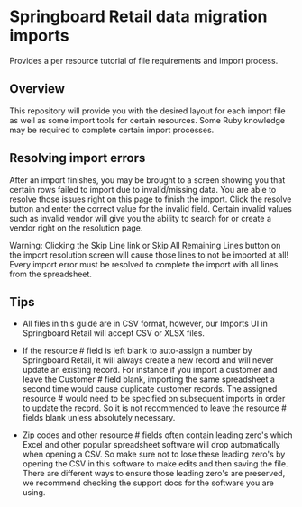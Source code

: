 # Springboard Retail data migration imports
Provides a per resource tutorial of file requirements and import process.


## Overview
This repository will provide you with the desired layout for each import file as well as some import tools for certain resources. Some Ruby knowledge may be required to complete certain import processes.


## Resolving import errors

After an import finishes, you may be brought to a screen showing you that certain rows failed to import due to invalid/missing data. You are able to resolve those issues right on this page to finish the import. Click the resolve button and enter the correct value for the invalid field. Certain invalid values such as invalid vendor will give you the ability to search for or create a vendor right on the resolution page.

Warning: Clicking the Skip Line link or Skip All Remaining Lines button on the import resolution screen will cause those lines to not be imported at all! Every import error must be resolved to complete the import with all lines from the spreadsheet.


## Tips

* All files in this guide are in CSV format, however, our Imports UI in Springboard Retail will accept CSV or XLSX files.

* If the resource # field is left blank to auto-assign a number by Springboard Retail, it will always create a new record and will never update an existing record. For instance if you import a customer and leave the Customer # field blank, importing the same spreadsheet a second time would cause duplicate customer records. The assigned resource # would need to be specified on subsequent imports in order to update the record. So it is not recommended to leave the resource # fields blank unless absolutely necessary.

* Zip codes and other resource # fields often contain leading zero's which Excel and other popular spreadsheet software will drop automatically when opening a CSV. So make sure not to lose these leading zero's by opening the CSV in this software to make edits and then saving the file. There are different ways to ensure those leading zero's are preserved, we recommend checking the support docs for the software you are using.